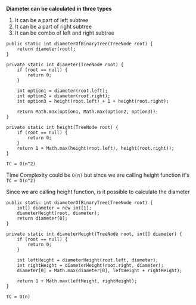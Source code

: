
**Diameter can be calculated in three types**
1. It can be a part of left subtree  
2. It can be a part of right subtree  
3. It can be combo of left and right subtree

```
public static int diameterOfBinaryTree(TreeNode root) {  
    return diameter(root);  
}  
  
private static int diameter(TreeNode root) {  
    if (root == null) {  
        return 0;  
    }  
  
    int option1 = diameter(root.left);  
    int option2 = diameter(root.right);  
    int option3 = height(root.left) + 1 + height(root.right);  
  
    return Math.max(option1, Math.max(option2, option3));  
}  
  
private static int height(TreeNode root) {  
    if (root == null) {  
        return 0;  
    }  
    return 1 + Math.max(height(root.left), height(root.right));  
}
```

`TC = O(n^2)`

Time Complexity could be `O(n)` but since we are calling height function it's `TC = O(n^2)`

Since we are calling height function, is it possible to calculate the diameter 

```
public static int diameterOfBinaryTree(TreeNode root) {  
    int[] diameter = new int[1];  
	diameterHeight(root, diameter);  
	return diameter[0];
}

private static int diameterHeight(TreeNode root, int[] diameter) {  
    if (root == null) {  
        return 0;  
    }  
  
    int leftHeight = diameterHeight(root.left, diameter);  
    int rightHeight = diameterHeight(root.right, diameter);  
    diameter[0] = Math.max(diameter[0], leftHeight + rightHeight);  
  
    return 1 + Math.max(leftHeight, rightHeight);  
}
```

`TC = O(n)`